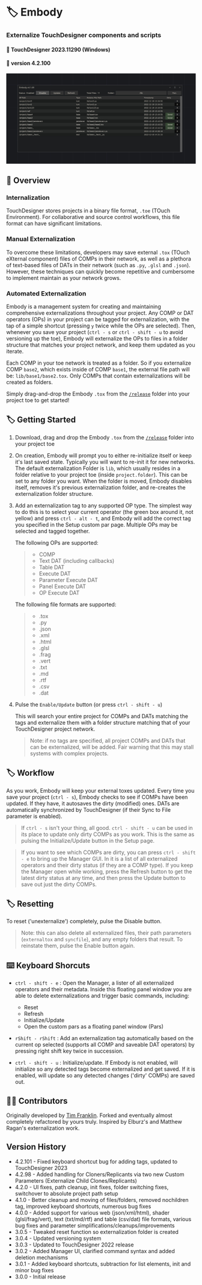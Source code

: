 # :label: Embody
### Externalize TouchDesigner components and scripts
#### :floppy_disk: TouchDesigner 2023.11290 (Windows)
#### :floppy_disk: version 4.2.100

<img src='https://raw.githubusercontent.com/dylanroscover/Embody/master/img/screenshot1.jpg'>

## :notebook_with_decorative_cover: Overview
### Internalization
TouchDesigner stores projects in a binary file format, `.toe` (TOuch Environment). For collaborative and source control workflows, this file format can have significant limitations.

### Manual Externalization
To overcome these limitations, developers may save external `.tox` (TOuch eXternal component) files of COMPs in their network, as well as a plethora of text-based files of DATs in their network (such as `.py`, `.glsl` and `.json`). However, these techniques can quickly become repetitive and cumbersome to implement maintain as your network grows.

### Automated Externalization
Embody is a management system for creating and maintaining comprehensive externalizations throughout your project. Any COMP or DAT operators (OPs) in your project can be tagged for externalization, with the tap of a simple shortcut (pressing `y` twice while the OPs are selected). Then, whenever you save your project (`ctrl - s` or `ctrl - shift - u` to avoid versioning up the toe), Embody will externalize the OPs to files in a folder structure that matches your project network, and keep them updated as you iterate.

Each COMP in your toe network is treated as a folder. So if you externalize COMP `base2`, which exists inside of COMP `base1`, the external file path will be: `lib/base1/base2.tox`. Only COMPs that contain externalizations will be created as folders.

Simply drag-and-drop the Embody `.tox` from the [`/release`](https://github.com/dylanroscover/Embody/tree/master/release) folder into your project toe to get started!

## :label: Getting Started
1. Download, drag and drop the Embody `.tox` from the [`/release`](https://github.com/dylanroscover/Embody/tree/master/release) folder into your project toe

2. On creation, Embody will prompt you to either re-initialize itself or keep it's last saved state. Typically you will want to re-init it for new networks. The default externalization Folder is `lib`, which usually resides in a folder relative to your project toe (inside `project.folder`). This can be set to any folder you want. When the folder is moved, Embody disables itself, removes it's previous externalization folder, and re-creates the externalization folder structure.

3. Add an externalization tag to any supported OP type. The simplest way to do this is to select your current operator (the green box around it, not yellow) and press `ctrl - alt - t`, and Embody will add the correct tag you specified in the Setup custom par page. Multiple OPs may be selected and tagged together.

	The following OPs are supported:
	> - COMP
	> - Text DAT (including callbacks)
	> - Table DAT
	> - Execute DAT
	> - Parameter Execute DAT
	> - Panel Execute DAT
	> - OP Execute DAT

	The following file formats are supported:
	> - .tox
	> - .py
	> - .json
	> - .xml
	> - .html
	> - .glsl
	> - .frag
	> - .vert
	> - .txt
	> - .md
	> - .rtf
	> - .csv
	> - .dat

4. Pulse the `Enable/Update` button (or press `ctrl - shift - u`)

	This will search your entire project for COMPs and DATs matching the tags and externalize them with a folder structure matching that of your TouchDesigner project network.

	> Note: if no tags are specified, all project COMPs and DATs that can be externalized, will be added. Fair warning that this may stall systems with complex projects.

## :label: Workflow
As you work, Embody will keep your external toxes updated. Every time you save your project (`ctrl - s`), Embody checks to see if COMPs have been updated. If they have, it autosaves the dirty (modified) ones. DATs are automatically synchronized by TouchDesigner (if their Sync to File parameter is enabled).

> If `ctrl - s` isn't your thing, all good. `ctrl - shift - u` can be used in its place to update only dirty COMPs as you work. This is the same as pulsing the Initialize/Update button in the Setup page.

> If you want to see which COMPs are dirty, you can press `ctrl - shift - e` to bring up the Manager GUI. In it is a list of all externalized operators and their dirty status (if they are a COMP type). If you keep the Manager open while working, press the Refresh button to get the latest dirty status at any time, and then press the Update button to save out just the dirty COMPs.


## :label: Resetting
To reset ('unexternalize') completely, pulse the Disable button.

> Note: this can also delete all externalized files, their path parameters (`externaltox` and `syncfile`), and any empty folders that result. To reinstate them, pulse the Enable button again.

## :keyboard: Keyboard Shorcuts
- `ctrl - shift - e` :  Open the Manager, a lister of all externalized operators and their metadata. Inside this floating panel window you are able to delete externalizations and trigger basic commands, including:
	- Reset
	- Refresh
	- Initialize/Update
	- Open the custom pars as a floating panel window (Pars)

- `rShift - rShift` : Add an externalization tag automatically based on the current op selected (supports all COMP and saveable DAT operators) by pressing right shift key twice in succession.

- `ctrl - shift - u` : Initialize/update. If Embody is not enabled, will initialize so any detected tags become externalized and get saved. If it is enabled, will update so any detected changes ('dirty' COMPs) are saved out.

## :man_juggling: Contributors
Originally developed by [Tim Franklin](https://github.com/franklin113/). Forked and eventually almost completely refactored by yours truly. Inspired by Elburz's and Matthew Ragan's externalization work.

## Version History
- 4.2.101 - Fixed keyboard shortcut bug for adding tags, updated to TouchDesigner 2023
- 4.2.98 - Added handling for Cloners/Replicants via two new Custom Parameters (Externalize Child Clones/Replicants)
- 4.2.0 - UI fixes, path cleanup, init fixes, folder switching fixes, switchover to absolute project path setup
- 4.1.0 - Better cleanup and moving of files/folders, removed nochildren tag, improved keyboard shortcuts, numerous bug fixes
- 4.0.0 - Added support for various web (json/xml/html), shader (glsl/frag/vert), text (txt/md/rtf) and table (csv/dat) file formats, various bug fixes and parameter simplifications/cleanups/improvements
- 3.0.5 - Tweaked reset function so externalization folder is created
- 3.0.4 - Updated versioning system
- 3.0.3 - Updated to TouchDesigner 2022 release 
- 3.0.2 - Added Manager UI, clarified command syntax and added deletion mechanisms
- 3.0.1 - Added keyboard shortcuts, subtraction for list elements, init and minor bug fixes 
- 3.0.0 - Initial release
